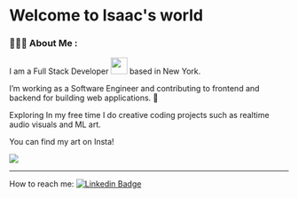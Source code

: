 # Welcome to Isaac's world

### 👨🏿‍💻 About Me :

I am a Full Stack Developer <img src="https://media.giphy.com/media/WUlplcMpOCEmTGBtBW/giphy.gif" width="30"> based in New York.

I’m working as a Software Engineer and contributing to frontend and backend for building web applications. :telescope: 

Exploring In my free time I do creative coding projects such as realtime audio visuals and ML art. 

You can find my art on Insta!

<a href="https://www.instagram.com/blck.swan.studio/"> <img src="https://img.shields.io/badge/Instagram-E4405F?style=for-the-badge&logo=instagram&logoColor=white" /> </a>

---

How to reach me: [![Linkedin Badge](https://img.shields.io/badge/-kakbar-blue?style=flat&logo=Linkedin&logoColor=white)](https://www.linkedin.com/in/isaac-sante-231765133)

<!--
**IsaacSante/IsaacSante** is a ✨ _special_ ✨ repository because its `README.md` (this file) appears on your GitHub profile.

Here are some ideas to get you started:

- 🔭 I’m currently working on ...
- 🌱 I’m currently learning ...
- 👯 I’m looking to collaborate on ...
- 🤔 I’m looking for help with ...
- 💬 Ask me about ...
- 📫 How to reach me: ...
- 😄 Pronouns: ...
- ⚡ Fun fact: ...
  -->
